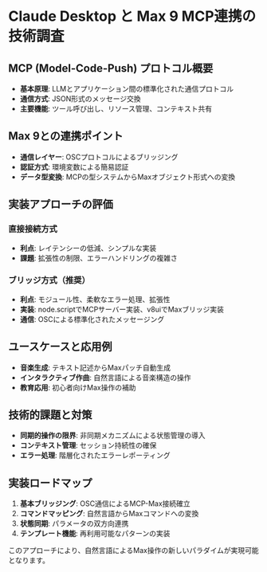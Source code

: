 # Claude Desktop と Max 9 MCP連携の技術調査

## MCP (Model-Code-Push) プロトコル概要

- **基本原理**: LLMとアプリケーション間の標準化された通信プロトコル
- **通信方式**: JSON形式のメッセージ交換
- **主要機能**: ツール呼び出し、リソース管理、コンテキスト共有

## Max 9との連携ポイント

- **通信レイヤー**: OSCプロトコルによるブリッジング
- **認証方式**: 環境変数による簡易認証
- **データ型変換**: MCPの型システムからMaxオブジェクト形式への変換

## 実装アプローチの評価

### 直接接続方式
- **利点**: レイテンシーの低減、シンプルな実装
- **課題**: 拡張性の制限、エラーハンドリングの複雑さ

### ブリッジ方式（推奨）
- **利点**: モジュール性、柔軟なエラー処理、拡張性
- **実装**: node.scriptでMCPサーバー実装、v8uiでMaxブリッジ実装
- **通信**: OSCによる標準化されたメッセージング

## ユースケースと応用例

- **音楽生成**: テキスト記述からMaxパッチ自動生成
- **インタラクティブ作曲**: 自然言語による音楽構造の操作
- **教育応用**: 初心者向けMax操作の補助

## 技術的課題と対策

- **同期的操作の限界**: 非同期メカニズムによる状態管理の導入
- **コンテキスト管理**: セッション持続性の確保
- **エラー処理**: 階層化されたエラーレポーティング

## 実装ロードマップ

1. **基本ブリッジング**: OSC通信によるMCP-Max接続確立
2. **コマンドマッピング**: 自然言語からMaxコマンドへの変換
3. **状態同期**: パラメータの双方向連携
4. **テンプレート機能**: 再利用可能なパターンの実装

このアプローチにより、自然言語によるMax操作の新しいパラダイムが実現可能となります。
